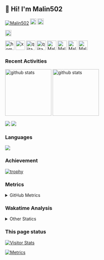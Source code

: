 ## 👋 Hi! I'm Malin502

<p align="left"> 
  <a href="https://github.com/Malin502/Malin502/"><img src="https://komarev.com/ghpvc/?username=Malin502" alt="Malin502" /></a>
  <a href="https://github.com/Malin502"><img height="20" src="https://img.shields.io/github/followers/Malin502?label=follow&logo=github&style=flat" /></a>
  <a href="https://github.com/Malin502"><img height="20" src="https://img.shields.io/github/stars/Malin502?logo=github&style=flat" /></a>
</p>

<p align="left"> 
  <a href="http://x.com/sen_tyo511"><img height="20" src="https://img.shields.io/twitter/follow/Malin502?style=flat&logo=x" /></a>
</p>

<p align="left"> 
  <a href="https://Malin502.github.io/"><img alt="homepage" width="30px" src="https://simpleicons.org/icons/homeassistantcommunitystore.svg" /></a>
  <a href="https://x.com/Malin502"><img alt="x" width="30px" src="https://simpleicons.org/icons/x.svg" /></a>
  <a href="https://zenn.dev/yutakatay"><img alt="qiita" width="30px" src="https://simpleicons.org/icons/zenn.svg" /></a>
  <a href="https://qiita.com/Malin502"><img alt="qiita" width="30px" src="https://simpleicons.org/icons/qiita.svg" /></a>
  <a href="https://dev.to/Malin502" target="blank"><img src="https://cdn.jsdelivr.net/npm/simple-icons@3.0.1/icons/dev-dot-to.svg" alt="Malin502" height="30" width="30" /></a>
  <a href="https://stackoverflow.com/users/Malin502" target="blank"><img src="https://cdn.jsdelivr.net/npm/simple-icons@3.0.1/icons/stackoverflow.svg" alt="Malin502" height="30" width="30" /></a>
  <a href="https://www.quora.com/profile/Malin502" target="blank"><img src="https://simpleicons.org/icons/quora.svg" alt="Malin502" height="30" width="30" /></a>
  <a href="https://ossinsight.io/analyze/Malin502" target="blank"><img src="https://cdn.jsdelivr.net/npm/svg-icon@0.8.2/dist/svg/mfglabs/eye.svg" alt="Malin502" height="30" width="30" /></a>
</p>

### Recent Activities

<p align="left">
  <a href="https://github.com/anuraghazra/github-readme-stats"><img alt="github stats" height="150px" src="https://github-readme-stats.vercel.app/api?username=Malin502&count_private=true&show_icons=true&custom_title=GitHub%20Stats&hide_border=true&theme=transparent" /></a>
  <a href="https://github.com/DenverCoder1/github-readme-streak-stats"><img alt="github stats" height="150px" src="https://github-readme-streak-stats.herokuapp.com/?user=Malin502&theme=transparent&hide_border=true" /></a>
</p>

[![](http://github-profile-summary-cards.vercel.app/api/cards/profile-details?username=Malin502&theme=transparent)](https://github.com/vn7n24fzkq/github-profile-summary-cards)
[![](https://github-readme-activity-graph.vercel.app/graph?username=Malin502&theme=github-dark-dimmed&custom_title=Contribution%20Graph%20in%20the%20last%2031%20days&hide_border=true)](https://github.com/Ashutosh00710/github-readme-activity-graph)

### Languages

[![](http://github-profile-summary-cards.vercel.app/api/cards/repos-per-language?username=Malin502&theme=transparent)](https://github.com/vn7n24fzkq/github-profile-summary-cards)




### Achievement

[![trophy](https://github-profile-trophy.vercel.app/?username=Malin502&no-frame=true&no-bg=true&theme=onedark)](https://github.com/ryo-ma/github-profile-trophy)

### Metrics

<details>
  <summary>GitHub Metrics</summary>

<!-- ![Metrics](https://metrics.lecoq.io/Malin502) -->
[![Metrics](https://github.com/Malin502/Malin502/blob/main/images/github-metrics.svg)](https://github.com/lowlighter/metrics)

</details>

### Wakatime Analysis

<!-- <img height="150" src="https://github.com/Malin502/Malin502/blob/master/images/stat.svg" alt="Alternative Text"/> -->

<details>
  <summary>Other Statics</summary>

  <!--START_SECTION:waka-->
![Code Time](http://img.shields.io/badge/Code%20Time-8%2C344%20hrs%2049%20mins-blue)

![Lines of code](https://img.shields.io/badge/From%20Hello%20World%20I%27ve%20Written-317.6%20thousand%20lines%20of%20code-blue)

**🐱 My GitHub Data** 

> 📦 64.1 kB Used in GitHub's Storage 
 > 
> 🏆 1,322 Contributions in the Year 2024
 > 
> 🚫 Not Opted to Hire
 > 
> 📜 104 Public Repositories 
 > 
> 🔑 2 Private Repositories 
 > 
**I'm an Early 🐤** 

```text
🌞 Morning                2547 commits        ████████░░░░░░░░░░░░░░░░░   32.54 % 
🌆 Daytime                2594 commits        ████████░░░░░░░░░░░░░░░░░   33.14 % 
🌃 Evening                1570 commits        █████░░░░░░░░░░░░░░░░░░░░   20.06 % 
🌙 Night                  1116 commits        ████░░░░░░░░░░░░░░░░░░░░░   14.26 % 
```
📅 **I'm Most Productive on Monday** 

```text
Monday                   1334 commits        ████░░░░░░░░░░░░░░░░░░░░░   17.04 % 
Tuesday                  1283 commits        ████░░░░░░░░░░░░░░░░░░░░░   16.39 % 
Wednesday                1179 commits        ████░░░░░░░░░░░░░░░░░░░░░   15.06 % 
Thursday                 1256 commits        ████░░░░░░░░░░░░░░░░░░░░░   16.05 % 
Friday                   1092 commits        ███░░░░░░░░░░░░░░░░░░░░░░   13.95 % 
Saturday                 767 commits         ██░░░░░░░░░░░░░░░░░░░░░░░   09.80 % 
Sunday                   916 commits         ███░░░░░░░░░░░░░░░░░░░░░░   11.70 % 
```


📊 **This Week I Spent My Time On** 

```text
🕑︎ Time Zone: Asia/Tokyo

💬 Programming Languages: 
Other                    44 hrs 12 mins      ████████████████████████░   94.57 % 
sh                       2 hrs               █░░░░░░░░░░░░░░░░░░░░░░░░   04.31 % 
Markdown                 16 mins             ░░░░░░░░░░░░░░░░░░░░░░░░░   00.58 % 
conf                     9 mins              ░░░░░░░░░░░░░░░░░░░░░░░░░   00.35 % 
Bash                     2 mins              ░░░░░░░░░░░░░░░░░░░░░░░░░   00.10 % 

🔥 Editors: 
Chrome                   44 hrs 12 mins      ████████████████████████░   94.59 % 
Zsh                      2 hrs               █░░░░░░░░░░░░░░░░░░░░░░░░   04.31 % 
Neovim                   29 mins             ░░░░░░░░░░░░░░░░░░░░░░░░░   01.07 % 
Vim                      0 secs              ░░░░░░░░░░░░░░░░░░░░░░░░░   00.03 % 

💻 Operating System: 
Linux                    46 hrs 44 mins      █████████████████████████   100.00 % 
```

**I Mostly Code in Lua** 

```text
Lua                      22 repos            ██████████████░░░░░░░░░░░   55.00 % 
HTML                     6 repos             ████░░░░░░░░░░░░░░░░░░░░░   15.00 % 
TypeScript               2 repos             █░░░░░░░░░░░░░░░░░░░░░░░░   05.00 % 
Vim Script               2 repos             █░░░░░░░░░░░░░░░░░░░░░░░░   05.00 % 
JavaScript               1 repo              █░░░░░░░░░░░░░░░░░░░░░░░░   02.50 % 
```



**Timeline**

![Lines of Code chart](https://raw.githubusercontent.com/Malin502/Malin502/main/assets/bar_graph.png)


 Last Updated on 15/05/2024 19:34:41 UTC
<!--END_SECTION:waka-->
</details>

### This page status

<a href="https://widgetbite.com" align="left">
  <img alt="Visitor Stats" src="https://widgetbite.com/stats/Malin502"/>  
</a>

[![Metrics](https://github.com/Malin502/Malin502/actions/workflows/main.yml/badge.svg)](https://github.com/Malin502/Malin502/actions/workflows/main.yml)
